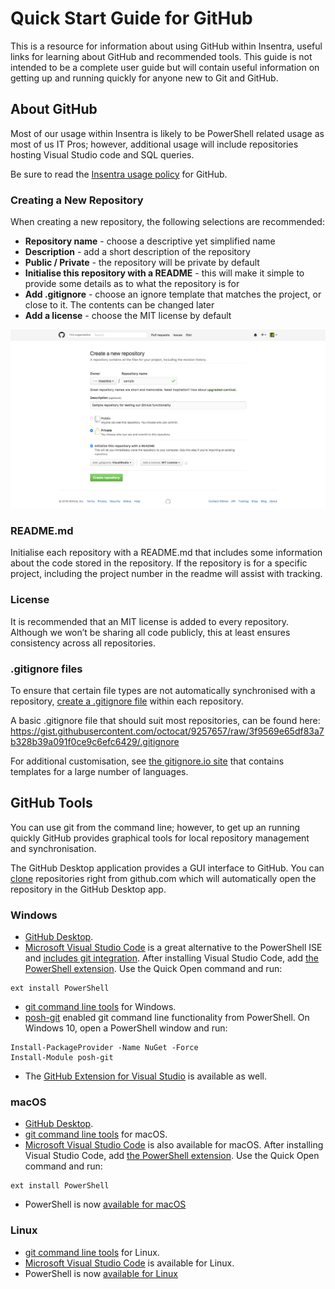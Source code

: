 # Quick Start Guide for GitHub
This is a resource for information about using GitHub within Insentra, useful links for learning about GitHub and recommended tools. This guide is not intended to be a complete user guide but will contain useful information on getting up and running quickly for anyone new to Git and GitHub.

## About GitHub
Most of our usage within Insentra is likely to be PowerShell related usage as most of us IT Pros; however, additional usage will include repositories hosting Visual Studio code and SQL queries.

Be sure to read the [Insentra usage policy](https://github.com/Insentra/usage-policy) for GitHub.

### Creating a New Repository
When creating a new repository, the following selections are recommended:
* **Repository name** - choose a descriptive yet simplified name
* **Description** - add a short description of the repository
* **Public / Private** - the repository will be private by default
* **Initialise this repository with a README** - this will make it simple to provide some details as to what the repository is for
* **Add .gitignore** - choose an ignore template that matches the project, or close to it. The contents can be changed later
* **Add a license** - choose the MIT license by default

![](https://raw.githubusercontent.com/Insentra/user-guide/master/CreatingNewRepository.png?token=AH2Kf-Y5g_rHdVQK1laoRs0CdIAVY_P4ks5X18xkwA%3D%3D)

### README.md
Initialise each repository with a README.md that includes some information about the code stored in the repository. If the repository is for a specific project, including the project number in the readme will assist with tracking.

### License
It is recommended that an MIT license is added to every repository. Although we won’t be sharing all code publicly, this at least ensures consistency across all repositories.

### .gitignore files
To ensure that certain file types are not automatically synchronised with a repository, [create a .gitignore file](https://help.github.com/articles/ignoring-files/) within each repository.

A basic .gitignore file that should suit most repositories, can be found here: https://gist.githubusercontent.com/octocat/9257657/raw/3f9569e65df83a7b328b39a091f0ce9c6efc6429/.gitignore

For additional customisation, see [the gitignore.io site](https://www.gitignore.io/) that contains templates for a large number of languages.

## GitHub Tools
You can use git from the command line; however, to get up an running quickly GitHub provides graphical tools for local repository management and synchronisation.

The GitHub Desktop application provides a GUI interface to GitHub. You can [clone](https://help.github.com/articles/cloning-a-repository/) repositories right from github.com which will automatically open the repository in the GitHub Desktop app.

### Windows
* [GitHub Desktop](https://desktop.github.com/).
* [Microsoft Visual Studio Code](https://code.visualstudio.com/Docs/?dv=win) is a great alternative to the PowerShell ISE and [includes git integration](https://code.visualstudio.com/docs/editor/versioncontrol). After installing Visual Studio Code, add [the PowerShell extension](https://marketplace.visualstudio.com/items?itemName=ms-vscode.PowerShell). Use the Quick Open command and run:
```
ext install PowerShell
```
* [git command line tools](https://git-scm.com/download/win) for Windows.
* [posh-git](https://github.com/dahlbyk/posh-git) enabled git command line functionality from PowerShell. On Windows 10, open a PowerShell window and run:
```
Install-PackageProvider -Name NuGet -Force
Install-Module posh-git
```
* The [GitHub Extension for Visual Studio](https://visualstudio.github.com/) is available as well.

### macOS
* [GitHub Desktop](https://desktop.github.com/).
* [git command line tools](https://git-scm.com/download/mac) for macOS.
* [Microsoft Visual Studio Code](https://code.visualstudio.com/Docs/?dv=osx) is also available for macOS. After installing Visual Studio Code, add [the PowerShell extension](https://marketplace.visualstudio.com/items?itemName=ms-vscode.PowerShell). Use the Quick Open command and run:
```
ext install PowerShell
```
* PowerShell is now [available for macOS](https://github.com/PowerShell/PowerShell)

### Linux
* [git command line tools](https://git-scm.com/download/linux) for Linux.
* [Microsoft Visual Studio Code](https://code.visualstudio.com/) is available for Linux.
* PowerShell is now [available for Linux](https://github.com/PowerShell/PowerShell)

